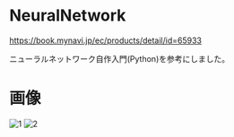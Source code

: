 # NeuralNetwork
https://book.mynavi.jp/ec/products/detail/id=65933

ニューラルネットワーク自作入門(Python)を参考にしました。

# 画像
![1](https://user-images.githubusercontent.com/98020159/158051461-a9657ded-9292-4b2d-924c-dc2a84396f98.png)
![2](https://user-images.githubusercontent.com/98020159/158051466-217df8c5-65fc-49cf-8409-07d1306d4ee8.png)
